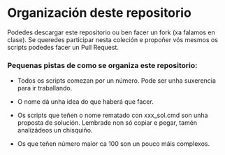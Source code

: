 <img src="https://irocho.github.io/imaxes/logo.png" alt="" />

# Organización deste repositorio

Podedes descargar este repositorio ou ben facer un fork (xa falamos en clase). Se queredes participar nesta coleción e propoñer vós mesmos os scripts podedes facer un Pull Request.

### Pequenas pistas de como se organiza este repositorio:

* Todos os scripts comezan por un número. Pode ser unha suxerencia para ir traballando.

* O nome dá unha idea do que haberá que facer.

* Os scripts que teñen o nome rematado con xxx_sol.cmd son unha proposta de solución. Lembrade non só copiar e pegar, tamén analizádeos un chisquiño.

* Os que teñen número maior ca 100 son un pouco máis complexos.
